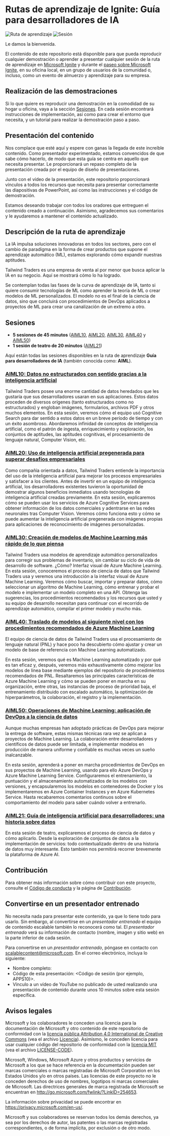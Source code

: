 # <a name="ignite-learning-paths---developers-guide-to-ai"></a>Rutas de aprendizaje de Ignite: Guía para desarrolladores de IA

![Ruta de aprendizaje](https://img.shields.io/badge/Learning%20Path-AIML-fe5e00?logo=microsoft)  ![Sesión](https://img.shields.io/badge/🗣️Sessions-6-31c754)

Le damos la bienvenida.

El contenido de este repositorio está disponible para que pueda reproducir cualquier demostración o aprender a presentar cualquier sesión de la ruta de aprendizaje en [Microsoft Ignite](https://www.microsoft.com/en-us/ignite) y durante el [paseo sobre Microsoft Ignite](https://www.microsoft.com/en-ca/ignite-the-tour/), en su oficina local, en un grupo de usuarios de la comunidad o, incluso, como un evento de almuerzo y aprendizaje para su empresa.

## <a name="do-the-demos"></a>Realización de las demostraciones

Si lo que quiere es reproducir una demostración en la comodidad de su hogar u oficina, vaya a la sección [Sesiones](#sessions). En cada sesión encontrará instrucciones de implementación, así como para crear el entorno que necesita, y un tutorial para realizar la demostración paso a paso.

## <a name="presenting-the-content"></a>Presentación del contenido

Nos complace que esté aquí y espere con ganas la llegada de este increíble contenido. Como presentador experimentado, estamos convencidos de que sabe cómo hacerlo, de modo que esta guía se centra en aquello que necesita presentar. Le proporcionará un repaso completo de la presentación creada por el equipo de diseño de presentaciones.

Junto con el vídeo de la presentación, este repositorio proporcionará vínculos a todos los recursos que necesita para presentar correctamente las diapositivas de PowerPoint, así como las instrucciones y el código de demostración.

Estamos deseando trabajar con todos los oradores que entreguen el contenido creado a continuación. Asimismo, agradecemos sus comentarios y le ayudaremos a mantener el contenido actualizado. 

## <a name="learning-path-description"></a>Descripción de la ruta de aprendizaje

La IA impulsa soluciones innovadoras en todos los sectores, pero con el cambio de paradigma en la forma de crear productos que supone el aprendizaje automático (ML), estamos explorando cómo expandir nuestras aptitudes.  

Tailwind Traders es una empresa de venta al por menor que busca aplicar la IA en su negocio. Aquí se mostrará cómo lo ha logrado. 

Se contemplan todas las fases de la curva de aprendizaje de IA, tanto si quiere consumir tecnologías de ML como aprender la teoría de ML o crear modelos de ML personalizados. El modelo no es el final de la ciencia de datos, sino que concluirá con procedimientos de DevOps aplicados a proyectos de ML para crear una canalización de un extremo a otro. 

## <a name="sessions"></a>Sesiones

* **5 sesiones de 45 minutos** ([AIML10](aiml10/README.md), [AIML20](aiml20/README.md), [AIML30](aiml30/README.md), [AIML40](aiml40/README.md) y [AIML50](aiml50/README.md))
* **1 sesión de teatro de 20 minutos** ([AIML21](aiml21/README.md))

Aquí están todas las sesiones disponibles en la ruta de aprendizaje **Guía para desarrolladores de IA** (también conocida como: **AIML**).

### <a name="aiml10-making-sense-of-your-unstructured-data-with-aiaiml10readmemd"></a>[AIML10: Datos no estructurados con sentido gracias a la inteligencia artificial](aiml10/README.md)

Tailwind Traders posee una enorme cantidad de datos heredados que les gustaría que sus desarrolladores usaran en sus aplicaciones. Estos datos proceden de diversos orígenes (tanto estructurados como no estructurados) y engloban imágenes, formularios, archivos PDF y otros muchos elementos. En esta sesión, veremos cómo el equipo usó Cognitive Search para dar sentido a estos datos en un breve período de tiempo y con un éxito asombroso. Abordaremos infinidad de conceptos de inteligencia artificial, como el patrón de ingesta, enriquecimiento y exploración, los conjuntos de aptitudes, las aptitudes cognitivas, el procesamiento de lenguaje natural, Computer Vision, etc.

### <a name="aiml20-using-pre-built-ai-to-solve-business-challengesaiml20readmemd"></a>[AIML20: Uso de inteligencia artificial pregenerada para superar desafíos empresariales](aiml20/README.md)

Como compañía orientada a datos, Tailwind Traders entiende la importancia del uso de la inteligencia artificial para mejorar los procesos empresariales y satisfacer a los clientes. Antes de invertir en un equipo de inteligencia artificial, los desarrolladores existentes tuvieron la oportunidad de demostrar algunos beneficios inmediatos usando tecnologías de inteligencia artificial creadas previamente. En esta sesión, explicaremos cómo se pueden usar los servicios de Azure Cognitive Services para obtener información de los datos comerciales y adentrarse en las redes neuronales tras Computer Vision. Veremos cómo funciona esto y cómo se puede aumentar la inteligencia artificial pregenerada con imágenes propias para aplicaciones de reconocimiento de imágenes personalizadas.

### <a name="aiml30-start-building-machine-learning-models-faster-than-you-thinkaiml30readmemd"></a>[AIML30: Creación de modelos de Machine Learning más rápido de lo que piensa](aiml30/README.md)

Tailwind Traders usa modelos de aprendizaje automático personalizados para corregir sus problemas de inventario, sin cambiar su ciclo de vida de desarrollo de software. ¿Cómo? Interfaz visual de Azure Machine Learning. En esta sesión, conoceremos el proceso de ciencia de datos que Tailwind Traders usa y veremos una introducción a la interfaz visual de Azure Machine Learning. Veremos cómo buscar, importar y preparar datos, cómo seleccionar un algoritmo de Machine Learning, cómo entrenar y probar el modelo e implementar un modelo completo en una API. Obtenga las sugerencias, los procedimientos recomendados y los recursos que usted y su equipo de desarrollo necesitan para continuar con el recorrido de aprendizaje automático, compilar el primer modelo y mucho más.

### <a name="aiml40-taking-models-to-the-next-level-with-azure-machine-learning-best-practicesaiml40readmemd"></a>[AIML40: Traslado de modelos al siguiente nivel con los procedimientos recomendados de Azure Machine Learning](aiml40/README.md)

El equipo de ciencia de datos de Tailwind Traders usa el procesamiento de lenguaje natural (PNL) y hace poco ha descubierto cómo ajustar y crear un modelo de base de referencia con Machine Learning automatizado. 

En esta sesión, veremos qué es Machine Learning automatizado y por qué es tan eficaz y, después, veremos más exhaustivamente cómo mejorar los modelos de línea base mediante ejemplos del repositorio de procedimientos recomendados de PNL. Resaltaremos las principales características de Azure Machine Learning y cómo se pueden poner en marcha en su organización, entre otras, las instancias de proceso de prioridad baja, el entrenamiento distribuido con escalado automático, la optimización de hiperparámetros, la colaboración, el registro y la implementación. 

### <a name="aiml50-machine-learning-operations-applying-devops-to-data-scienceaiml50readmemd"></a>[AIML50: Operaciones de Machine Learning: aplicación de DevOps a la ciencia de datos](aiml50/README.md) 

Aunque muchas empresas han adoptado prácticas de DevOps para mejorar la entrega de software, estas mismas técnicas rara vez se aplican a proyectos de Machine Learning. La colaboración entre desarrolladores y científicos de datos puede ser limitada, e implementar modelos en producción de manera uniforme y confiable es muchas veces un sueño inalcanzable. 

En esta sesión, aprenderá a poner en marcha procedimientos de DevOps en sus proyectos de Machine Learning, usando para ello Azure DevOps y Azure Machine Learning Service. Configuraremos el entrenamiento, la puntuación y el almacenamiento automatizados de los modelos con versiones, y encapsularemos los modelos en contenedores de Docker y los implementaremos en Azure Container Instances y en Azure Kubernetes Service. Hasta recabaremos comentarios continuos sobre el comportamiento del modelo para saber cuándo volver a entrenarlo. 

### <a name="aiml21-developers-guide-to-ai-a-data-storyaiml21readmemd"></a>[AIML21: Guía de inteligencia artificial para desarrolladores: una historia sobre datos](aiml21/README.md)

En esta sesión de teatro, explicaremos el proceso de ciencia de datos y cómo aplicarlo. Desde la exploración de conjuntos de datos a la implementación de servicios: todo contextualizado dentro de una historia de datos muy interesante. Esto también nos permitirá recorrer brevemente la plataforma de Azure AI.

## <a name="contributing"></a>Contribución

Para obtener más información sobre cómo contribuir con este proyecto, consulte el [Código de conducta](CODE_OF_CONDUCT.md) y la página de [Contribución](CONTRIBUTING.md).


## <a name="become-a-trained-presenter"></a>Convertirse en un presentador entrenado

No necesita nada para presentar este contenido, ya que lo tiene todo para usarlo. Sin embargo, al convertirse en un *presentador entrenado* el equipo de contenido escalable también lo reconocerá como tal. El *presentador entrenado* verá su información de contacto (nombre, imagen y sitio web) en la parte inferior de cada sesión.  
 
Para convertirse en un *presentador entrenado*, póngase en contacto con [scalablecontent@microsoft.com](mailto:scalablecontent@microsoft.com). En el correo electrónico, incluya lo siguiente:

- Nombre completo:
- Código de esta presentación: \<Código de sesión (por ejemplo, APPS10)\>.
- Vínculo a un vídeo de YouTube no publicado de usted realizando una presentación de contenido durante unos 10 minutos sobre esta sesión específica.


## <a name="legal-notices"></a>Avisos legales

Microsoft y los colaboradores le conceden una licencia para la documentación de Microsoft y otro contenido de este repositorio de conformidad con la [licencia pública Attribution 4.0 International de Creative Commons](https://creativecommons.org/licenses/by/4.0/legalcode) (vea el archivo [Licencia](LICENSE)). Asimismo, le conceden licencia para usar cualquier código del repositorio de conformidad con la [licencia MIT](https://opensource.org/licenses/MIT) (vea el archivo [LICENSE-CODE](LICENSE-CODE)).

Microsoft, Windows, Microsoft Azure y otros productos y servicios de Microsoft a los que se hace referencia en la documentación pueden ser marcas comerciales o marcas registradas de Microsoft Corporation en los Estados Unidos y/o en otros países. Las licencias de este proyecto no le conceden derechos de uso de nombres, logotipos ni marcas comerciales de Microsoft. Las directrices generales de marca registrada de Microsoft se encuentran en http://go.microsoft.com/fwlink/?LinkID=254653.

La información sobre privacidad se puede encontrar en https://privacy.microsoft.com/en-us/.

Microsoft y sus colaboradores se reservan todos los demás derechos, ya sea por los derechos de autor, las patentes o las marcas registradas correspondientes, o de forma implícita, por exclusión o de otro modo.
